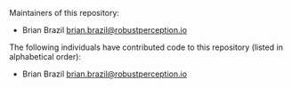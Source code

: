 Maintainers of this repository:

* Brian Brazil <brian.brazil@robustperception.io>

The following individuals have contributed code to this repository (listed in alphabetical order):

* Brian Brazil <brian.brazil@robustperception.io>

